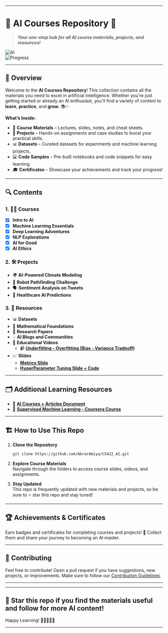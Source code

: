 
---

# 🧠 **AI Courses Repository** 🚀

> **_Your one-stop hub for all AI course materials, projects, and resources!_**

![AI](https://img.shields.io/badge/AI-Exploration-blue?style=for-the-badge&logo=artstation&logoColor=white)  
![Progress](https://img.shields.io/badge/Progress-🚀_Level_Up-success?style=for-the-badge)

---

## 🌟 **Overview**

Welcome to the **AI Courses Repository**! This collection contains all the materials you need to excel in artificial intelligence. Whether you're just getting started or already an AI enthusiast, you'll find a variety of content to **learn**, **practice**, and **grow**. 📚✨

**What’s Inside:**
- 📝 **Course Materials** – Lectures, slides, notes, and cheat sheets.  
- 🔬 **Projects** – Hands-on assignments and case studies to boost your practical skills.  
- 📊 **Datasets** – Curated datasets for experiments and machine learning projects.  
- 💻 **Code Samples** – Pre-built notebooks and code snippets for easy learning.  
- 🎓 **Certificates** – Showcase your achievements and track your progress!

---

## 🔍 **Contents**

### 1. **🧑‍🏫 Courses**
   - [x] **Intro to AI**
   - [x] **Machine Learning Essentials**
   - [x] **Deep Learning Adventures**
   - [x] **NLP Explorations**
   - [x] **AI for Good**
   - [x] **AI Ethics** 

### 2. **🛠 Projects**
   - 🌍 **AI-Powered Climate Modeling**
   - 🤖 **Robot Pathfinding Challenge**
   - 🗣 **Sentiment Analysis on Tweets**
   - 🏥 **Healthcare AI Predictions**

### 3. **📁 Resources**
   - 📊 **Datasets**  
   - 🧮 **Mathematical Foundations**
   - 📜 **Research Papers**
   - 💡 **AI Blogs and Communities**
   - 🎥 **Educational Videos**  
      - 📹 [**Underfitting - Overfitting (Bias - Variance Tradeoff)**](https://youtu.be/EuBBz3bI-aA?feature=shared)  
   - 📈 **Slides**  
      - [**Metrics Slide**](https://docs.google.com/presentation/d/1ADt8RCFxnbjd6gEmIIJqchW361elCqw2W2pcV4YF81w/edit?usp=sharing)  
      - [**HyperParameter Tuning Slide + Code**](https://drive.google.com/drive/folders/1a8X6bmwR7sAWFaWJ9kza2sKX5y4CXpNr?usp=drive_link)  

---

## 🗂️ **Additional Learning Resources**

- 📄 [**AI Courses + Articles Document**](https://docs.google.com/document/d/1Hep7OrA2SXBKW5rL6-e0uwSvIYddGuaHtiL8knyjgBY/edit?usp=sharing)
- 🎥 [**Supervised Machine Learning - Coursera Course**](https://www.coursera.org/learn/supervised-machine-learning-classification?specialization=ibm-machine-learning)

---

## 🏗 **How to Use This Repo**

1. **Clone the Repository**  
   ```bash
   git clone https://github.com/AbrarAmiya/CS422_AI.git
   ```
2. **Explore Course Materials**  
   Navigate through the folders to access course slides, videos, and assignments.
   
3. **Stay Updated**  
   This repo is frequently updated with new materials and projects, so be sure to ⭐️ star this repo and stay tuned!

---

## 🏆 **Achievements & Certificates**

Earn badges and certificates for completing courses and projects! 🥇 Collect them and share your journey to becoming an AI master. 

---

## 🚩 **Contributing**  
Feel free to contribute! Open a pull request if you have suggestions, new projects, or improvements. Make sure to follow our [Contribution Guidelines](CONTRIBUTING.md).  

---



---

## 🌟 **Star this repo** if you find the materials useful and follow for more AI content!  
Happy Learning! 🧑‍💻👨‍🎓🚀

---

